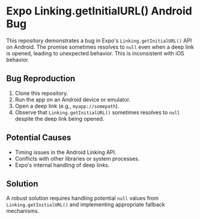 # Expo Linking.getInitialURL() Android Bug

This repository demonstrates a bug in Expo's `Linking.getInitialURL()` API on Android. The promise sometimes resolves to `null` even when a deep link is opened, leading to unexpected behavior. This is inconsistent with iOS behavior.

## Bug Reproduction

1. Clone this repository.
2. Run the app on an Android device or emulator.
3. Open a deep link (e.g., `myapp://somepath`).
4. Observe that `Linking.getInitialURL()` sometimes resolves to `null` despite the deep link being opened.

## Potential Causes

* Timing issues in the Android Linking API.
* Conflicts with other libraries or system processes.
* Expo's internal handling of deep links.

## Solution

A robust solution requires handling potential `null` values from `Linking.getInitialURL()` and implementing appropriate fallback mechanisms.